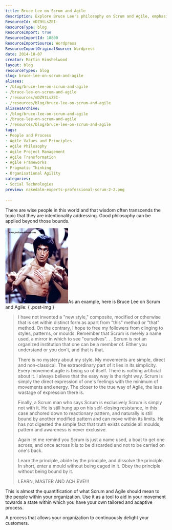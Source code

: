 ```yaml
---
title: Bruce Lee on Scrum and Agile
description: Explore Bruce Lee's philosophy on Scrum and Agile, emphasizing simplicity and adaptability to enhance your organization's processes and customer satisfaction.
ResourceId: mDZ9tLsZEI-
ResourceType: blog
ResourceImport: true
ResourceImportId: 10800
ResourceImportSource: Wordpress
ResourceImportOriginalSource: Wordpress
date: 2014-10-07
creator: Martin Hinshelwood
layout: blog
resourceTypes: blog
slug: bruce-lee-on-scrum-and-agile
aliases:
- /blog/bruce-lee-on-scrum-and-agile
- /bruce-lee-on-scrum-and-agile
- /resources/mDZ9tLsZEI-
- /resources/blog/bruce-lee-on-scrum-and-agile
aliasesArchive:
- /blog/bruce-lee-on-scrum-and-agile
- /bruce-lee-on-scrum-and-agile
- /resources/blog/bruce-lee-on-scrum-and-agile
tags:
- People and Process
- Agile Values and Principles
- Agile Philosophy
- Agile Project Management
- Agile Transformation
- Agile Frameworks
- Pragmatic Thinking
- Organisational Agility
categories:
- Social Technologies
preview: nakedalm-experts-professional-scrum-2-2.png

---
```

There are wise people in this world and that wisdom often transcends the topic that they are intentionality addressing. Good philosophy can be applied beyond those bounds.

![bruce-lee-enterprises-3](images/bruce-lee-enterprises-3-1-1.jpg "bruce-lee-enterprises-3")As an example, here is Bruce Lee on Scrum and Agile:
{ .post-img }

> I have not invented a "new style," composite, modified or otherwise that is set within distinct form as apart from "this" method or "that" method. On the contrary, I hope to free my followers from clinging to styles, patterns, or moulds. Remember that Scrum is merely a name used, a mirror in which to see "ourselves". . . Scrum is not an organized institution that one can be a member of. Either you understand or you don't, and that is that.
>
> There is no mystery about my style. My movements are simple, direct and non-classical. The extraordinary part of it lies in its simplicity. Every movement agile is being so of itself. There is nothing artificial about it. I always believe that the easy way is the right way. Scrum is simply the direct expression of one's feelings with the minimum of movements and energy. The closer to the true way of Agile, the less wastage of expression there is.
>
> Finally, a Scrum man who says Scrum is exclusively Scrum is simply not with it. He is still hung up on his self-closing resistance, in this case anchored down to reactionary pattern, and naturally is still bound by another modified pattern and can move within its limits. He has not digested the simple fact that truth exists outside all moulds; pattern and awareness is never exclusive.
>
> Again let me remind you Scrum is just a name used, a boat to get one across, and once across it is to be discarded and not to be carried on one's back.
>
> Learn the principle, abide by the principle, and dissolve the principle. In short, enter a mould without being caged in it. Obey the principle without being bound by it.
>
> LEARN, MASTER AND ACHIEVE!!!

This is almost the quantification of what Scrum and Agile should mean to the people within your organization. Use it as a tool to aid in your movement towards a state within which you have your own tailored and adaptive process.

A process that allows your organization to continuously delight your customers.
